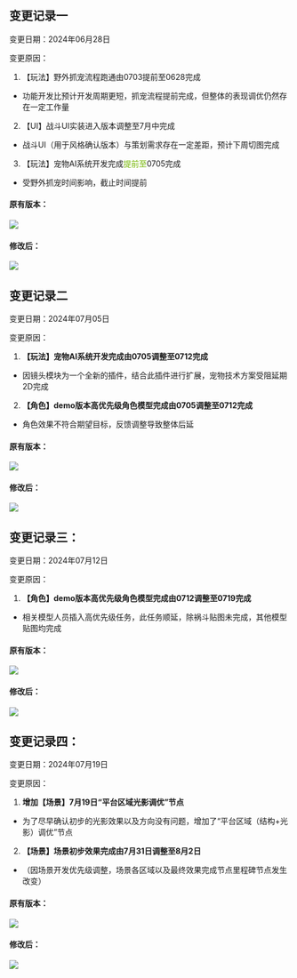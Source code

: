 ## 变更记录一
变更日期：2024年06月28日

变更原因： 

1. 【玩法】野外抓宠流程跑通由0703提前至0628完成
+ 功能开发比预计开发周期更短，抓宠流程提前完成，但整体的表现调优仍然存在一定工作量
2. 【UI】战斗UI实装进入版本调整至7月中完成
+ 战斗UI（用于风格确认版本）与策划需求存在一定差距，预计下周切图完成
3. 【玩法】宠物AI系统开发完成<font style="color:#74B602;">提前至</font>0705完成
+ 受野外抓宠时间影响，截止时间提前

#### 原有版本：
![](https://cdn.nlark.com/yuque/0/2024/png/12926950/1718956720019-0b60f8b8-5b74-4243-9789-602d427e7105.png?x-oss-process=image%2Fformat%2Cwebp)

#### 修改后：
![](https://cdn.nlark.com/yuque/0/2024/png/12926950/1719567382425-d0949e66-3fc9-463e-b3f1-d9e648fd3cd4.png)

## 变更记录二
变更日期：2024年07月05日

变更原因： 

1. **【玩法】宠物AI系统开发完成由0705调整至0712完成**
+ 因镜头模块为一个全新的插件，结合此插件进行扩展，宠物技术方案受阻延期2D完成
2. **【角色】demo版本高优先级角色模型完成由0705调整至0712完成**
+ 角色效果不符合期望目标，反馈调整导致整体后延

#### 原有版本：
![](https://cdn.nlark.com/yuque/0/2024/png/12926950/1719567382425-d0949e66-3fc9-463e-b3f1-d9e648fd3cd4.png)

#### 修改后：
![](https://cdn.nlark.com/yuque/0/2024/png/12926950/1720183376144-8a38cd19-8f38-4da0-baf1-c7c8941ad195.png)



## 变更记录三：
变更日期：2024年07月12日

变更原因： 

1. **【角色】demo版本高优先级角色模型完成由0712调整至0719完成**
+ 相关模型人员插入高优先级任务，此任务顺延，除祸斗贴图未完成，其他模型贴图均完成

#### 原有版本：
![](https://cdn.nlark.com/yuque/0/2024/png/12926950/1720183376144-8a38cd19-8f38-4da0-baf1-c7c8941ad195.png)

#### 修改后：
![](https://cdn.nlark.com/yuque/0/2024/png/12926950/1720781862037-133a7a5d-b7e5-4bcf-b8d0-7d172fe924e9.png)



## 变更记录四：
变更日期：2024年07月19日

变更原因： 

1. **增加【场景】7月19日“平台区域光影调优”节点**
+ 为了尽早确认初步的光影效果以及方向没有问题，增加了“平台区域（结构+光影）调优”节点
2. **【场景】场景初步效果完成由7月31日调整至8月2日**
+ （因场景开发优先级调整，场景各区域以及最终效果完成节点里程碑节点发生改变）

#### 原有版本：
![](https://cdn.nlark.com/yuque/0/2024/png/12926950/1720781862037-133a7a5d-b7e5-4bcf-b8d0-7d172fe924e9.png)

#### 修改后：
![](https://cdn.nlark.com/yuque/0/2024/png/12926950/1721375863457-493332ef-7a8b-4c4c-996f-87211618ca2b.png)

